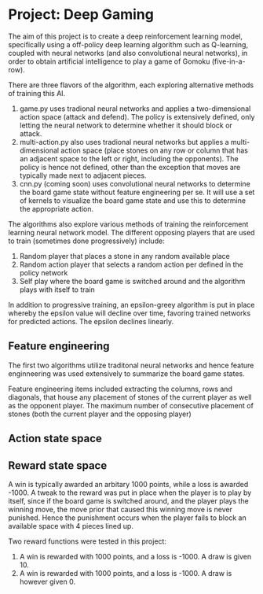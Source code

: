 # Project: Deep Gaming

The aim of this project is to create a deep reinforcement learning model, specifically using a off-policy deep learning algorithm such as Q-learning, coupled with neural networks (and also convolutional neural networks), in order to obtain artificial intelligence to play a game of Gomoku (five-in-a-row).

There are three flavors of the algorithm, each exploring alternative methods of training this AI.
1. game.py uses tradional neural networks and applies a two-dimensional action space (attack and defend). The policy is extensively defined, only letting the neural network to determine whether it should block or attack. 
2. multi-action.py also uses tradional neural networks but applies a multi-dimensional action space (place stones on any row or column that has an adjacent space to the left or right, including the opponents). The policy is hence not defined, other than the exception that moves are typically made next to adjacent pieces.
3. cnn.py (coming soon) uses convolutional neural networks to determine the board game state without feature engineering per se. It will use a set of kernels to visualize the board game state and use this to determine the appropriate action. 

The algorithms also explore various methods of training the reinforcement learning neural network model. The different opposing players that are used to train (sometimes done progressively) include:
1. Random player that places a stone in any random available place
2. Random action player that selects a random action per defined in the policy network
3. Self play where the board game is switched around and the algorithm plays with itself to train

In addition to progressive training, an epsilon-greey algorithm is put in place whereby the epsilon value will decline over time, favoring trained networks for predicted actions. The epsilon declines linearly. 

## Feature engineering
The first two algorithms utilize traditonal neural networks and hence feature enginneering was used extensively to summarize the board game states.

Feature engineering items included extracting the columns, rows and diagonals, that house any placement of stones of the current player as well as the opponent player. The maximum number of consecutive placement of stones (both the current player and the opposing player)

## Action state space



## Reward state space
A win is typically awarded an arbitary 1000 points, while a loss is awarded -1000. A tweak to the reward was put in place when the player is to play by itself, since if the board game is switched around, and the player plays the winning move, the move prior that caused this winning move is never punished. Hence the punishment occurs when the player fails to block an available space with 4 pieces lined up.

Two reward functions were tested in this project:
1. A win is rewarded with 1000 points, and a loss is -1000. A draw is given 10.
2. A win is rewarded with 1000 points, and a loss is -1000. A draw is however given 0.

